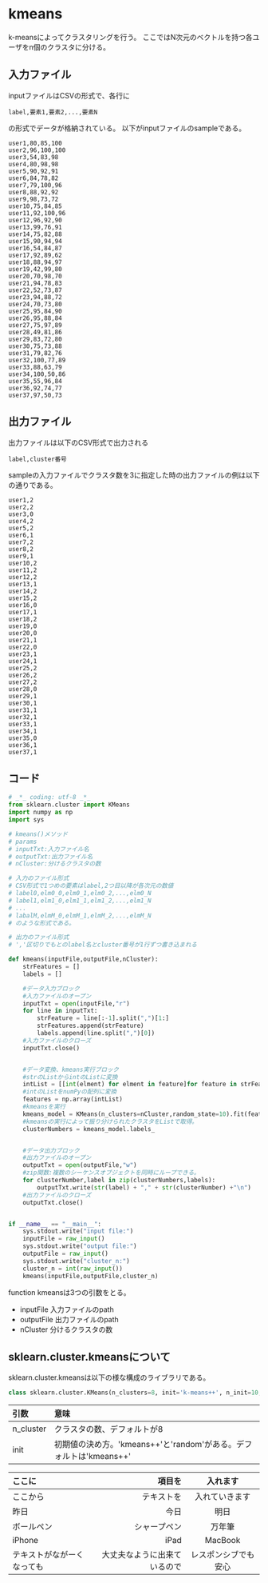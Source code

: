 # kmeans
k-meansによってクラスタリングを行う。
ここではN次元のベクトルを持つ各ユーザをn個のクラスタに分ける。

## 入力ファイル
inputファイルはCSVの形式で、各行に
```
label,要素1,要素2,...,要素N
```
の形式でデータが格納されている。
以下がinputファイルのsampleである。

```
user1,80,85,100
user2,96,100,100
user3,54,83,98
user4,80,98,98
user5,90,92,91
user6,84,78,82
user7,79,100,96
user8,88,92,92
user9,98,73,72
user10,75,84,85
user11,92,100,96
user12,96,92,90
user13,99,76,91
user14,75,82,88
user15,90,94,94
user16,54,84,87
user17,92,89,62
user18,88,94,97
user19,42,99,80
user20,70,98,70
user21,94,78,83
user22,52,73,87
user23,94,88,72
user24,70,73,80
user25,95,84,90
user26,95,88,84
user27,75,97,89
user28,49,81,86
user29,83,72,80
user30,75,73,88
user31,79,82,76
user32,100,77,89
user33,88,63,79
user34,100,50,86
user35,55,96,84
user36,92,74,77
user37,97,50,73
```

## 出力ファイル
出力ファイルは以下のCSV形式で出力される

```
label,cluster番号
```

sampleの入力ファイルでクラスタ数を3に指定した時の出力ファイルの例は以下の通りである。

```
user1,2
user2,2
user3,0
user4,2
user5,2
user6,1
user7,2
user8,2
user9,1
user10,2
user11,2
user12,2
user13,1
user14,2
user15,2
user16,0
user17,1
user18,2
user19,0
user20,0
user21,1
user22,0
user23,1
user24,1
user25,2
user26,2
user27,2
user28,0
user29,1
user30,1
user31,1
user32,1
user33,1
user34,1
user35,0
user36,1
user37,1

```

## コード
``` Python
# _*_ coding: utf-8 _*_
from sklearn.cluster import KMeans
import numpy as np
import sys

# kmeans()メソッド
# params
# inputTxt:入力ファイル名
# outputTxt:出力ファイル名
# nCluster:分けるクラスタの数 

# 入力のファイル形式
# CSV形式で1つめの要素はlabel,2つ目以降が各次元の数値
# label0,elm0_0,elm0_1,elm0_2,...,elm0_N
# label1,elm1_0,elm1_1,elm1_2,...,elm1_N
# ...
# labalM,elmM_0,elmM_1,elmM_2,...,elmM_N
# のような形式である。

# 出力のファイル形式
# ','区切りでもとのlabel名とcluster番号が1行ずつ書き込まれる

def kmeans(inputFile,outputFile,nCluster):
	strFeatures = []
	labels = []

	#データ入力ブロック
	#入力ファイルのオープン
	inputTxt = open(inputFile,"r")
	for line in inputTxt:
		strFeature = line[:-1].split(",")[1:]
		strFeatures.append(strFeature)
		labels.append(line.split(",")[0])
	#入力ファイルのクローズ
	inputTxt.close()


	#データ変換、kmeans実行ブロック
	#strのListからintのListに変換
	intList = [[int(elment) for elment in feature]for feature in strFeatures]
	#intのListをnumPyの配列に変換
	features = np.array(intList)
	#kmeansを実行
	kmeans_model = KMeans(n_clusters=nCluster,random_state=10).fit(features)
	#kmeansの実行によって振り分けられたクラスタをListで取得。
	clusterNumbers = kmeans_model.labels_


	#データ出力ブロック
	#出力ファイルのオープン
	outputTxt = open(outputFile,"w")
	#zip関数:複数のシーケンスオブジェクトを同時にループできる。
	for clusterNumber,label in zip(clusterNumbers,labels):
		outputTxt.write(str(label) + "," + str(clusterNumber) +"\n")
	#出力ファイルのクローズ
	outputTxt.close()


if __name__ == "__main__":
	sys.stdout.write("input file:")
	inputFile = raw_input()
	sys.stdout.write("output file:")
	outputFile = raw_input()
	sys.stdout.write("cluster_n:")
	cluster_n = int(raw_input())
	kmeans(inputFile,outputFile,cluster_n)
```

function kmeansは3つの引数をとる。
* inputFile 入力ファイルのpath
* outputFile 出力ファイルのpath
* nCluster 分けるクラスタの数


## sklearn.cluster.kmeansについて

sklearn.cluster.kmeansは以下の様な構成のライブラリである。
```python
class sklearn.cluster.KMeans(n_clusters=8, init='k-means++', n_init=10, max_iter=300, tol=0.0001, precompute_distances='auto', verbose=0, random_state=None, copy_x=True, n_jobs=1)
```

|引数|意味|  
|:-|:-|  
|n_cluster|クラスタの数、デフォルトが8|  
|init|初期値の決め方。'kmeans++'と'random'がある。デフォルトは'kmeans++'| 

|ここに|項目を|入れます|
|:-|-:|:-:|
|ここから|テキストを|入れていきます|
|昨日|今日|明日|
|ボールペン|シャープペン|万年筆|
|iPhone|iPad|MacBook|
|テキストがながーくなっても|大丈夫なように出来ているので|レスポンシブでも安心|
